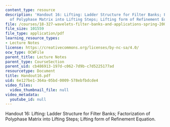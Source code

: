 ```yaml
---
content_type: resource
description: 'Handout 16: Lifting: Ladder Structure for Filter Banks; Factorization
  of Polyphase Matrix into Lifting Steps; Lifting form of Refinement Equation.'
file: /courses/18-327-wavelets-filter-banks-and-applications-spring-2003/6e127be1364a05bd0009578ebfbdcde4_Handout16.pdf
file_size: 101559
file_type: application/pdf
learning_resource_types:
- Lecture Notes
license: https://creativecommons.org/licenses/by-nc-sa/4.0/
ocw_type: OCWFile
parent_title: Lecture Notes
parent_type: CourseSection
parent_uid: cb486913-197d-c062-7d9b-c7d5225177ad
resourcetype: Document
title: Handout16.pdf
uid: 6e127be1-364a-05bd-0009-578ebfbdcde4
video_files:
  video_thumbnail_file: null
video_metadata:
  youtube_id: null
---
```

Handout 16: Lifting: Ladder Structure for Filter Banks; Factorization of Polyphase Matrix into Lifting Steps; Lifting form of Refinement Equation.